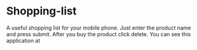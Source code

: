 # Shopping-list
A useful shopping list for your mobile phone. Just enter the product name and press submit. After you buy the product click delete. You can see this application at
